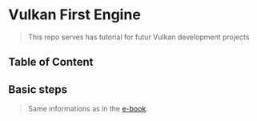 # Vulkan First Engine

> This repo serves has tutorial for futur Vulkan development projects

 ## Table of Content

 ## Basic steps

 > Same informations as in the [e-book](#vulkan_tutorial_en.pdf).
